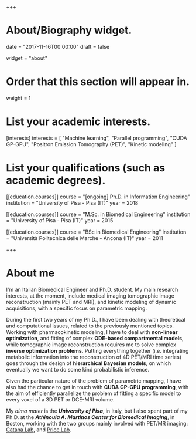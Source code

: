 +++
# About/Biography widget.

date = "2017-11-16T00:00:00"
draft = false

widget = "about"

# Order that this section will appear in.
weight = 1

# List your academic interests.
[interests]
  interests = [
    "Machine learning",
    "Parallel programming",
    "CUDA GP-GPU",
    "Positron Emission Tomography (PET)",
    "Kinetic modeling"
  ]

# List your qualifications (such as academic degrees).
[[education.courses]]
  course = "[ongoing] Ph.D. in Information Engineering"
  institution = "University of Pisa - Pisa (IT)"
  year = 2018

[[education.courses]]
  course = "M.Sc. in Biomedical Engineering"
  institution = "University of Pisa - Pisa (IT)"
  year = 2015

[[education.courses]]
  course = "BSc in Biomedical Engineering"
  institution = "Università Politecnica delle Marche - Ancona (IT)"
  year = 2011

+++

# About me

I'm an Italian Biomedical Engineer and Ph.D. student. My main research interests, at the moment, include medical imaging tomographic image reconstruction (mainly PET and MRI), and kinetic modeling of dynamic acquisitions, with a specific focus on parametric mapping.

During the first two years of my Ph.D., I have been dealing with theoretical and computational issues, related to the previously mentioned topics. Working with pharmacokinetic modeling, I have to deal with **non-linear optimization**, and fitting of complex **ODE-based compartmental models**, while tomographic image reconstruction requires me to solve complex **inverse optimization problems**. Putting everything together (i.e. integrating metabolic information into the reconstruction of 4D PET/MRI time series) goes through the design of **hierarchical Bayesian models**, on which eventually we want to do some kind probabilistic inference. 

Given the particular nature of the problem of parametric mapping, I have also had the chance to get in touch with **CUDA GP-GPU programming**, with the aim of efficiently parallelize the problem of fitting a specific model to every voxel of a 3D PET or DCE-MRI volume.

My *alma mater* is the ***University of Pisa***, in Italy, but I also spent part of my Ph.D. at the ***Athinoula A. Martinos Center for Biomedical Imaging***, in Boston, working with the two groups mainly involved with PET/MR imaging: [Catana Lab](https://www.nmr.mgh.harvard.edu/user/7025), and [Price Lab](https://www.nmr.mgh.harvard.edu/user/3482467).
